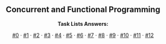<p align="center">
  <h2 align="center">Concurrent and Functional Programming</h2>
  <p align="center">
    <b>Task Lists Answers:</b>
    <p align="center">
    <a href="./Tasklist0/README.md">#0</a>
    ·
    <a href="./Tasklist1/README.md">#1</a>
    ·
    <a href="./Tasklist2/README.md">#2</a>
    ·
    <a href="./Tasklist3/README.md">#3</a>
    ·
    <a href="./Tasklist4/README.md">#4</a>
    ·
    <a href="./Tasklist5/README.md">#5</a>
    ·
    <a href="./Tasklist6/README.md">#6</a>
    ·
    <a href="./Tasklist7/README.md">#7</a>
    ·
    <a href="./Tasklist8/README.md">#8</a>
    ·
    <a href="./Tasklist9/README.md">#9</a>
    ·
    <a href="./Tasklist10/README.md">#10</a>
    ·
    <a href="./Tasklist11/README.md">#11</a>
    ·
    <a href="./Tasklist12/README.md">#12</a>
    </p>
  </p>
</p>
